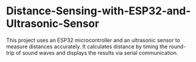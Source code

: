 # Distance-Sensing-with-ESP32-and-Ultrasonic-Sensor
This project uses an ESP32 microcontroller and an ultrasonic sensor to measure distances accurately. It calculates distance by timing the round-trip of sound waves and displays the results via serial communication. 
